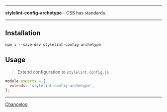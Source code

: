 ***
**stylelint-config-archetype** - CSS has standards.
***


## Installation

```
npm i --save-dev stylelint-config-archetype
```

## Usage

> Extend configuration to `stylelint.config.js`

```js
module.exports = {
  extends: 'stylelint-config-archetype',
};
```

***

[Changelog](https://github.com/kennethlmartin/stylelint-config-archetype/blob/master/CHANGELOG.md)

